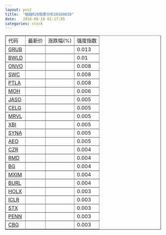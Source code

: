 ```yaml
---
layout: post
title:  "触碰R20股票分析20160818"
date:   2016-08-18 01:17:05
categories: stock
---
```

<script type="text/javascript">
var stockList = []
stockList.push('gb_grub');
stockList.push('gb_bwld');
stockList.push('gb_onvo');
stockList.push('gb_swc');
stockList.push('gb_ptla');
stockList.push('gb_moh');
stockList.push('gb_jaso');
stockList.push('gb_celg');
stockList.push('gb_mrvl');
stockList.push('gb_xbi');
stockList.push('gb_syna');
stockList.push('gb_aeo');
stockList.push('gb_czr');
stockList.push('gb_rmd');
stockList.push('gb_bg');
stockList.push('gb_mxim');
stockList.push('gb_burl');
stockList.push('gb_holx');
stockList.push('gb_iclr');
stockList.push('gb_stx');
stockList.push('gb_penn');
stockList.push('gb_cbg');
</script>

<table border="1">
 <tr>
 <td>代码</td>
  <td>最新价</td>
  <td>涨跌幅(%)</td>
 <td>强度指数</td>
</tr>
  <tr id="grub"><td><a href="http://stock.finance.sina.com.cn/usstock/quotes/GRUB.html" target="_blank">GRUB</a></td><td></td><td></td><td>0.013</td></tr>
  <tr id="bwld"><td><a href="http://stock.finance.sina.com.cn/usstock/quotes/BWLD.html" target="_blank">BWLD</a></td><td></td><td></td><td>0.01</td></tr>
  <tr id="onvo"><td><a href="http://stock.finance.sina.com.cn/usstock/quotes/ONVO.html" target="_blank">ONVO</a></td><td></td><td></td><td>0.008</td></tr>
  <tr id="swc"><td><a href="http://stock.finance.sina.com.cn/usstock/quotes/SWC.html" target="_blank">SWC</a></td><td></td><td></td><td>0.008</td></tr>
  <tr id="ptla"><td><a href="http://stock.finance.sina.com.cn/usstock/quotes/PTLA.html" target="_blank">PTLA</a></td><td></td><td></td><td>0.008</td></tr>
  <tr id="moh"><td><a href="http://stock.finance.sina.com.cn/usstock/quotes/MOH.html" target="_blank">MOH</a></td><td></td><td></td><td>0.006</td></tr>
  <tr id="jaso"><td><a href="http://stock.finance.sina.com.cn/usstock/quotes/JASO.html" target="_blank">JASO</a></td><td></td><td></td><td>0.005</td></tr>
  <tr id="celg"><td><a href="http://stock.finance.sina.com.cn/usstock/quotes/CELG.html" target="_blank">CELG</a></td><td></td><td></td><td>0.005</td></tr>
  <tr id="mrvl"><td><a href="http://stock.finance.sina.com.cn/usstock/quotes/MRVL.html" target="_blank">MRVL</a></td><td></td><td></td><td>0.005</td></tr>
  <tr id="xbi"><td><a href="http://stock.finance.sina.com.cn/usstock/quotes/XBI.html" target="_blank">XBI</a></td><td></td><td></td><td>0.005</td></tr>
  <tr id="syna"><td><a href="http://stock.finance.sina.com.cn/usstock/quotes/SYNA.html" target="_blank">SYNA</a></td><td></td><td></td><td>0.005</td></tr>
  <tr id="aeo"><td><a href="http://stock.finance.sina.com.cn/usstock/quotes/AEO.html" target="_blank">AEO</a></td><td></td><td></td><td>0.005</td></tr>
  <tr id="czr"><td><a href="http://stock.finance.sina.com.cn/usstock/quotes/CZR.html" target="_blank">CZR</a></td><td></td><td></td><td>0.004</td></tr>
  <tr id="rmd"><td><a href="http://stock.finance.sina.com.cn/usstock/quotes/RMD.html" target="_blank">RMD</a></td><td></td><td></td><td>0.004</td></tr>
  <tr id="bg"><td><a href="http://stock.finance.sina.com.cn/usstock/quotes/BG.html" target="_blank">BG</a></td><td></td><td></td><td>0.004</td></tr>
  <tr id="mxim"><td><a href="http://stock.finance.sina.com.cn/usstock/quotes/MXIM.html" target="_blank">MXIM</a></td><td></td><td></td><td>0.004</td></tr>
  <tr id="burl"><td><a href="http://stock.finance.sina.com.cn/usstock/quotes/BURL.html" target="_blank">BURL</a></td><td></td><td></td><td>0.004</td></tr>
  <tr id="holx"><td><a href="http://stock.finance.sina.com.cn/usstock/quotes/HOLX.html" target="_blank">HOLX</a></td><td></td><td></td><td>0.003</td></tr>
  <tr id="iclr"><td><a href="http://stock.finance.sina.com.cn/usstock/quotes/ICLR.html" target="_blank">ICLR</a></td><td></td><td></td><td>0.003</td></tr>
  <tr id="stx"><td><a href="http://stock.finance.sina.com.cn/usstock/quotes/STX.html" target="_blank">STX</a></td><td></td><td></td><td>0.003</td></tr>
  <tr id="penn"><td><a href="http://stock.finance.sina.com.cn/usstock/quotes/PENN.html" target="_blank">PENN</a></td><td></td><td></td><td>0.003</td></tr>
  <tr id="cbg"><td><a href="http://stock.finance.sina.com.cn/usstock/quotes/CBG.html" target="_blank">CBG</a></td><td></td><td></td><td>0.003</td></tr>
</table>
